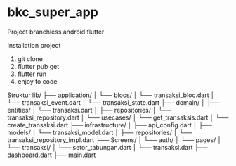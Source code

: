 # bkc_super_app

Project branchless android flutter

Installation project

1. git clone
2. flutter pub get
3. flutter run
4. enjoy to code

Struktur
lib/
├── application/
│ └── blocs/
│ └── transaksi_bloc.dart
│ └── transaksi_event.dart
│ └── transaksi_state.dart
├── domain/
│ ├── entities/
│ └── transaksi.dart
│ ├── repositories/
│ └── transaksi_repository.dart
│ └── usecases/
│ └── get_transaksis.dart
│ └── create_transaksi.dart
├── infrastructure/
│ ├── api_config.dart
│ ├── models/
│ └── transaksi_model.dart
│ ├── repositories/
│ └── transaksi_repository_impl.dart
├── Screens/
│ └── auth/
│ └── pages/
│ └── transaksi/
│ └── setor_tabungan.dart
│ └── transaksi.dart
├── dashboard.dart
├── main.dart
